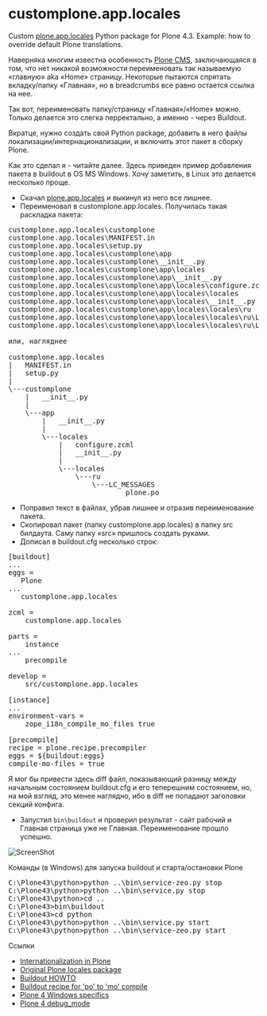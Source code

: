 customplone.app.locales
=======================

Custom [plone.app.locales](https://github.com/collective/plone.app.locales) Python package
for Plone 4.3. Example: how to override default Plone translations.

Наверняка многим известна особенность [Plone CMS](http://plone.org/products/plone/releases/4.3), заключающаяся в том, что нет никакой возможности
переименовать так называемую «главную» aka «Home» страницу. Некоторые пытаются спрятать вкладку/папку
«Главная», но в breadcrumbs все равно остается ссылка на нее.

Так вот, переименовать папку/страницу «Главная»/«Home» можно. Только делается это слегка перректально,
а именно - через Buildout.

Вкратце, нужно создать свой Python package, добавить в него файлы локализации/интернационализации,
и включить этот пакет в сборку Plone.

Как это сделал я - читайте далее.
Здесь приведен пример добавления пакета в buildout в OS MS Windows. Хочу заметить, в Linux это делается несколько проще.

* Скачал [plone.app.locales](https://github.com/collective/plone.app.locales) и выкинул из него все лишнее.
* Переименовал в customplone.app.locales. Получилась такая раскладка пакета:

<pre>
customplone.app.locales\customplone
customplone.app.locales\MANIFEST.in
customplone.app.locales\setup.py
customplone.app.locales\customplone\app
customplone.app.locales\customplone\__init__.py
customplone.app.locales\customplone\app\locales
customplone.app.locales\customplone\app\__init__.py
customplone.app.locales\customplone\app\locales\configure.zcml
customplone.app.locales\customplone\app\locales\locales
customplone.app.locales\customplone\app\locales\__init__.py
customplone.app.locales\customplone\app\locales\locales\ru
customplone.app.locales\customplone\app\locales\locales\ru\LC_MESSAGES
customplone.app.locales\customplone\app\locales\locales\ru\LC_MESSAGES\plone.po

или, нагляднее

customplone.app.locales
|   MANIFEST.in
|   setup.py
|
\---customplone
    |   __init__.py
    |
    \---app
        |   __init__.py
        |
        \---locales
            |   configure.zcml
            |   __init__.py
            |
            \---locales
                \---ru
                    \---LC_MESSAGES
                            plone.po
</pre>

* Поправил текст в файлах, убрав лишнее и отразив переименование пакета.
* Скопировал пакет (папку customplone.app.locales) в папку src билдаута. Саму папку «src» пришлось создать руками.
* Дописал в buildout.cfg несколько строк:

<pre>
[buildout]
...
eggs =
   Plone
...
   customplone.app.locales

zcml =
    customplone.app.locales

parts =
    instance
...
    precompile

develop =
    src/customplone.app.locales

[instance]
...
environment-vars =
    zope_i18n_compile_mo_files true

[precompile]
recipe = plone.recipe.precompiler
eggs = ${buildout:eggs}
compile-mo-files = true
</pre>

Я мог бы привести здесь diff файл, показывающий разницу между начальным состоянием buildout.cfg и его теперешним состоянием,
но, на мой взгляд, это менее наглядно, ибо в diff не попадают заголовки секций конфига.

* Запустил `bin\buildout` и проверил результат - сайт рабочий и Главная страница уже не Главная.
Переименование прошло успешно.

![ScreenShot](https://raw.github.com/vasnake/customplone.app.locales/master/customplone.screen.png)

Команды (в Windows) для запуска buildout и старта/остановки Plone
<pre>
C:\Plone43\python>python ..\bin\service-zeo.py stop
C:\Plone43\python>python ..\bin\service.py stop
C:\Plone43\python>cd ..
C:\Plone43>bin\buildout
C:\Plone43>cd python
C:\Plone43\python>python ..\bin\service.py start
C:\Plone43\python>python ..\bin\service-zeo.py start
</pre>

Ссылки

* [Internationalization in Plone](http://maurits.vanrees.org/weblog/archive/2010/10/i18n-plone-4#overriding-translations)
* [Original Plone locales package](https://github.com/collective/plone.app.locales)
* [Buildout HOWTO](https://weblion.psu.edu/trac/weblion/wiki/BuildOut)
* [Buildout recipe for 'po' to 'mo' compile](https://github.com/plone/plone.recipe.precompiler)
* [Plone 4 Windows specifics](http://plone.org/documentation/kb/plone-4-windows-installer)
* [Plone 4 debug_mode](http://developer.plone.org/getstarted/debug_mode.html#starting-plone-in-debug-mode-on-microsoft-windows)
